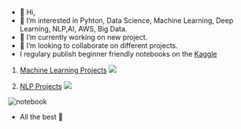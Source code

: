 - 👋 Hi, 
- 👀 I’m interested in Pyhton, Data Science, Machine Learning, Deep Learning, NLP,AI, AWS, Big Data.
- 🌱 I’m currently working on new project.
- 💞️ I’m looking to collaborate on different projects.
- I regulary publish beginner friendly notebooks on the [Kaggle](https://www.kaggle.com/kaanboke) 


1. [Machine Learning Projects](https://github.com/kb1907/Machine_Learning_Projects/blob/main/README.md)
![](https://miro.medium.com/max/600/0*QYxNNYh6W9jO1b_-.png)

2. [NLP Projects](https://github.com/kb1907/NLP_Projects)
![](https://canopylab.com/wp-content/uploads/2019/11/shutterstock_1455391502-2.jpg)


![notebook](https://road-to-kaggle-grandmaster.vercel.app/api/badges/kaanboke/notebook/light)

- All the best 🤘

<!---
kb1907/kb1907 is a ✨ special ✨ repository because its `README.md` (this file) appears on your GitHub profile.
You can click the Preview link to take a look at your changes.
--->
